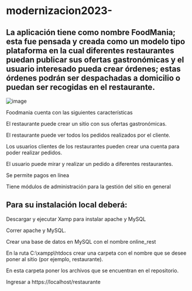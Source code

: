 # modernizacion2023-

## La aplicación tiene como nombre FoodMania; esta fue pensada y creada como un modelo tipo plataforma en la cual diferentes restaurantes puedan publicar sus ofertas gastronómicas y el usuario interesado pueda crear órdenes; estas órdenes podrán ser despachadas a domicilio o puedan ser recogidas en el restaurante.
 
![image](https://github.com/jaalruta/modernizacion2023-proyecto/assets/98656539/abc30202-11d0-43ad-b0e7-0550d6a8787a)

Foodmania cuenta con las siguientes características

El restaurante puede crear un sitio con sus ofertas gastronómicas.

El restaurante puede ver todos los pedidos realizados por el cliente.

Los usuarios clientes de los restaurantes pueden crear una cuenta para poder realizar pedidos.

El usuario puede mirar y realizar un pedido a diferentes restaurantes.

Se permite pagos en línea

Tiene módulos de administración para la gestión del sitio en general

## Para su instalación local deberá:

Descargar y ejecutar Xamp para instalar apache y MySQL

Correr apache y MySQL.

Crear una base de datos en MySQL con el nombre online_rest

En la ruta C:\xampp\\htdocs crear una carpeta con el nombre que se desee poner al sitio (por ejemplo, restaurante).

En esta carpeta poner los archivos que se encuentran en el repositorio.

Ingresar a https://localhost/restaurante
